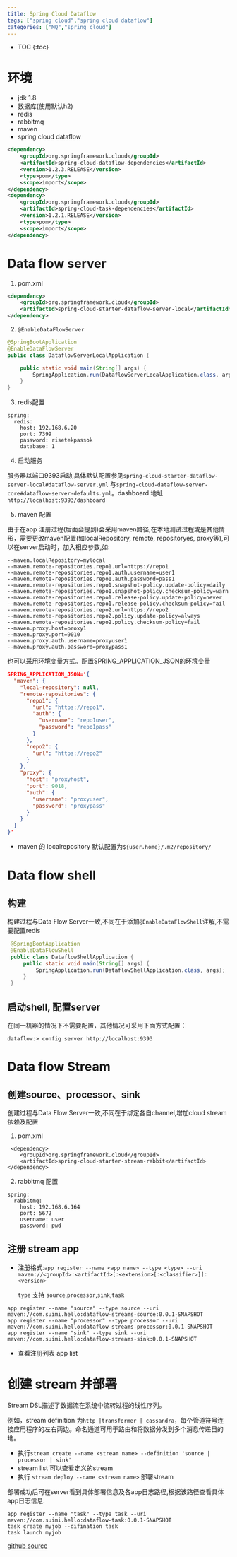 ```yaml
---
title: Spring Cloud Dataflow
tags: ["spring cloud","spring cloud dataflow"]
categories: ["MQ","spring cloud"]
---
```

* TOC
{:toc}

# 环境
- jdk 1.8
- 数据库(使用默认h2)
- redis
- rabbitmq
- maven
- spring cloud dataflow

```xml
<dependency>
    <groupId>org.springframework.cloud</groupId>
    <artifactId>spring-cloud-dataflow-dependencies</artifactId>
    <version>1.2.3.RELEASE</version>
    <type>pom</type>
    <scope>import</scope>
</dependency>
<dependency>
    <groupId>org.springframework.cloud</groupId>
    <artifactId>spring-cloud-task-dependencies</artifactId>
    <version>1.2.1.RELEASE</version>
    <type>pom</type>
    <scope>import</scope>
</dependency>
```

# Data flow server

1. pom.xml

```xml
<dependency>
    <groupId>org.springframework.cloud</groupId>
    <artifactId>spring-cloud-starter-dataflow-server-local</artifactId>
</dependency>
```

2. `@EnableDataFlowServer`

```java
@SpringBootApplication
@EnableDataFlowServer
public class DataflowServerLocalApplication {

    public static void main(String[] args) {
        SpringApplication.run(DataflowServerLocalApplication.class, args);
    }
}

```

3. redis配置

```
spring:
  redis:
    host: 192.168.6.20
    port: 7399
    password: risetekpassok
    database: 1
```
4. 启动服务

 服务器以端口9393启动,具体默认配置参见`spring-cloud-starter-dataflow-server-local#dataflow-server.yml` 与`spring-cloud-dataflow-server-core#dataflow-server-defaults.yml`。dashboard 地址`http://localhost:9393/dashboard`

5. maven 配置

由于在app 注册过程(后面会提到)会采用maven路径,在本地测试过程或是其他情形，需要更改maven配置(如localRepository, remote, repositoryes, proxy等),可以在server启动时，加入相应参数,如:
```
--maven.localRepository=mylocal
--maven.remote-repositories.repo1.url=https://repo1
--maven.remote-repositories.repo1.auth.username=user1
--maven.remote-repositories.repo1.auth.password=pass1
--maven.remote-repositories.repo1.snapshot-policy.update-policy=daily
--maven.remote-repositories.repo1.snapshot-policy.checksum-policy=warn
--maven.remote-repositories.repo1.release-policy.update-policy=never
--maven.remote-repositories.repo1.release-policy.checksum-policy=fail
--maven.remote-repositories.repo2.url=https://repo2
--maven.remote-repositories.repo2.policy.update-policy=always
--maven.remote-repositories.repo2.policy.checksum-policy=fail
--maven.proxy.host=proxy1
--maven.proxy.port=9010
--maven.proxy.auth.username=proxyuser1
--maven.proxy.auth.password=proxypass1
```

也可以采用环境变量方式。配置SPRING_APPLICATION_JSON的环境变量
```json
SPRING_APPLICATION_JSON='{
  "maven": {
    "local-repository": null,
    "remote-repositories": {
      "repo1": {
        "url": "https://repo1",
        "auth": {
          "username": "repo1user",
          "password": "repo1pass"
        }
      },
      "repo2": {
        "url": "https://repo2"
      }
    },
    "proxy": {
      "host": "proxyhost",
      "port": 9018,
      "auth": {
        "username": "proxyuser",
        "password": "proxypass"
      }
    }
  }
}'
```
- maven 的 localrepository 默认配置为`${user.home}/.m2/repository/`

# Data flow shell

## 构建

 构建过程与Data Flow Server一致,不同在于添加`@EnableDataFlowShell`注解,不需要配置redis

```java
 @SpringBootApplication
 @EnableDataFlowShell
 public class DataflowShellApplication {
     public static void main(String[] args) {
         SpringApplication.run(DataflowShellApplication.class, args);
     }
 }
```

## 启动shell, 配置server
在同一机器的情况下不需要配置，其他情况可采用下面方式配置：
```shell
dataflow:> config server http://localhost:9393
```

# Data flow Stream

## 创建source、processor、sink
创建过程与Data Flow Server一致,不同在于绑定各自channel,增加cloud stream依赖及配置
1. pom.xml

```
 <dependency>
    <groupId>org.springframework.cloud</groupId>
    <artifactId>spring-cloud-starter-stream-rabbit</artifactId>
</dependency>
```
2. rabbitmq 配置

```
spring:
  rabbitmq:
    host: 192.168.6.164
    port: 5672
    username: user
    password: pwd
```

## 注册 stream app

- 注册格式:`app register --name <app name> --type <type> --uri maven://<groupId>:<artifactId>[:<extension>[:<classifier>]]:<version>`

    `type` 支持 `source`,`processor`,`sink`,`task`

```
app register --name "source" --type source --uri maven://com.suimi.hello:dataflow-streams-source:0.0.1-SNAPSHOT
app register --name "processor" --type processor --uri maven://com.suimi.hello:dataflow-streams-processor:0.0.1-SNAPSHOT
app register --name "sink" --type sink --uri maven://com.suimi.hello:dataflow-streams-sink:0.0.1-SNAPSHOT
```
- 查看注册列表 app list

# 创建 stream 并部署

Stream DSL描述了数据流在系统中流转过程的线性序列。

例如，stream definition 为`http |transformer | cassandra`，每个管道符号连接应用程序的左右两边。命名通道可用于路由和将数据分发到多个消息传递目的地。

- 执行`stream create --name <stream name> --definition 'source | processor | sink'`
- stream list 可以查看定义的stream
- 执行 `stream deploy --name <stream name>` 部署stream

部署成功后可在server看到具体部署信息及各app日志路径,根据该路径查看具体app日志信息.



```
app register --name "task" --type task --uri maven://com.suimi.hello:dataflow-task:0.0.1-SNAPSHOT
task create myjob --difination task
task launch myjob

```

[github source](https://github.com/suimi/hello-mq/tree/master/data-flow)
